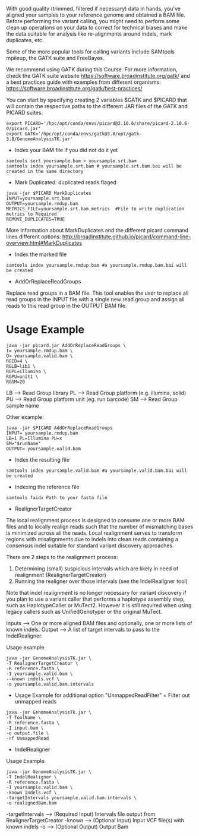 With good quality (trimmed, filtered if necessary) data in hands, you've aligned your samples to your reference genome and obtained a BAM file. 
Before performing the variant calling, you might need to perform some clean up operations on your data to correct for technical biases and make the data suitable for analysis like re-alignments around indels, mark duplicates, etc.  

Some of the more popular tools for calling variants include SAMtools mpileup, the GATK suite and FreeBayes.

We recommend using GATK during this Course. For more information, check the GATK suite website https://software.broadinstitute.org/gatk/ and a best practices guide with examples from different organisms: https://software.broadinstitute.org/gatk/best-practices/

You can start by specifying creating 2 variables $GATK and $PICARD that will contain the respective paths to the different JAR files of the GATK and PICARD suites.

```
export PICARD='/hpc/opt/conda/envs/picard@2.10.6/share/picard-2.10.6-0/picard.jar'
export GATK='/hpc/opt/conda/envs/gatk@3.8/opt/gatk-3.8/GenomeAnalysisTK.jar'
```

* Index your BAM file if you did not do it yet

```
samtools sort yoursample.bam > yoursample.srt.bam
samtools index yoursample.srt.bam # yoursample.srt.bam.bai will be created in the same directory 
```

* Mark Duplicated: duplicated reads flaged

```
java -jar $PICARD MarkDuplicates 
INPUT=yoursample.srt.bam 
OUTPUT=yoursample.rmdup.bam 
METRICS_FILE=yoursample.srt.bam.metrics  #File to write duplication metrics to Required
REMOVE_DUPLICATES=TRUE
```
More information about MarkDuplicates and the different picard command lines different options: http://broadinstitute.github.io/picard/command-line-overview.html#MarkDuplicates

* Index the marked file
```
samtools index yoursample.rmdup.bam #a yoursample.rmdup.bam.bai will be created
```


* AddOrReplaceReadGroups 

Replace read groups in a BAM file. This tool enables the user to replace all read groups in the INPUT file with a single new read group and assign all reads to this read group in the OUTPUT BAM file.

# Usage Example
```
java -jar picard.jar AddOrReplaceReadGroups \
I= yoursample.rmdup.bam \
O= yoursample.valid.bam \
RGID=4 \
RGLB=lib1 \
RGPL=illumina \
RGPU=unit1 \
RGSM=20
```
LB --> Read Group library
PL --> Read Group platform (e.g. illumina, solid)
PU --> Read Group platform unit (eg. run barcode)
SM --> Read Group sample name

Other example: 
```
java -jar $PICARD AddOrReplaceReadGroups
INPUT= yoursample.rmdup.bam
LB=1 PL=Illumina PU=x 
SM="$runName"
OUTPUT= yoursample.valid.bam
```

* Index the resulting file
```
samtools index yoursample.valid.bam #a yoursample.valid.bam.bai will be created
```

* Indexing the reference file

```
samtools faidx Path to your fasta file
```

* RealignerTargetCreator

The local realignment process is designed to consume one or more BAM files and to locally realign reads such that the number of mismatching bases is minimized across all the reads. Local realignment serves to transform regions with misalignments due to indels into clean reads containing a consensus indel suitable for standard variant discovery approaches.

There are 2 steps to the realignment process:
1. Determining (small) suspicious intervals which are likely in need of realignment (RealignerTargetCreator)
2. Running the realigner over those intervals (see the IndelRealigner tool)

Note that indel realignment is no longer necessary for variant discovery if you plan to use a variant caller that performs a haplotype assembly step, such as HaplotypeCaller or MuTect2. However it is still required when using legacy callers such as UnifiedGenotyper or the original MuTect.

Inputs --> One or more aligned BAM files and optionally, one or more lists of known indels.
Output  --> A list of target intervals to pass to the IndelRealigner.

Usage example

```
java -jar GenomeAnalysisTK.jar \
-T RealignerTargetCreator \
-R reference.fasta \
-I yoursample.valid.bam \
--known indels.vcf \
-o yoursample.valid.bam.intervals
```

* Usage Example for additional option "UnmappedReadFilter" = Filter out unmapped reads
```
java -jar GenomeAnalysisTk.jar \
-T ToolName \
-R reference.fasta \
-I input.bam \
-o output.file \
-rf UnmappedRead
```



* IndelRealigner

Usage Example
```
java -jar GenomeAnalysisTK.jar \
-T IndelRealigner \
-R reference.fasta \
-I yoursample.valid.bam \
-known indels.vcf \
-targetIntervals yoursample.valid.bam.intervals \
-o realignedBam.bam
```


-targetIntervals --> (Required Input) Intervals file output from RealignerTargetCreator
-known --> (Optional Input) Input VCF file(s) with known indels
-o --> (Optional Output) Output Bam
